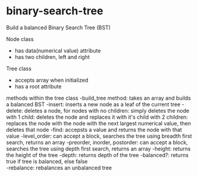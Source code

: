 # binary-search-tree
Build a balanced Binary Search Tree (BST)

Node class
- has data(numerical value) attribute
- has two children, left and right

Tree class
- accepts array when initialized
- has a root attribute

methods within the tree class
-build_tree method: takes an array and builds a balanced BST
-insert: inserts a new node as a leaf of the current tree
-delete: deletes a node, for nodes
	with no children: simply deletes the node
	with 1 child: deletes the node and replaces it with it's child
	with 2 children: replaces the node with the node with the next largest
			 numerical value, then deletes that node
-find: accepsts a value and returns the node with that value
-level_order: can accept a block, searches the tree using
	      breadth first search, returns an array
-preorder, inorder, postorder: can accept a block, searches the tree using
			       depth first search, returns an array
-height: returns the height of the tree
-depth: returns depth of the tree
-balanced?: returns true if tree is balanced, else false	
-rebalance: rebalances an unbalanced tree
